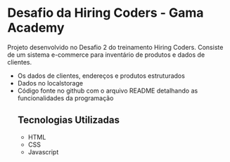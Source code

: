 # Desafio da Hiring Coders - Gama Academy

<p> Projeto desenvolvido no Desafio 2 do treinamento Hiring Coders. Consiste de um sistema e-commerce para inventário de produtos e dados de clientes.
<ul>
<li>Os dados de clientes, endereços e produtos estruturados</li>
<li>Dados no localstorage</li>
<li>Código fonte no github com o arquivo README detalhando as funcionalidades da programação</li>
</P>


## Tecnologias Utilizadas
<ul>
<li>HTML</li>
<li>CSS</li>
<li>Javascript</li>


